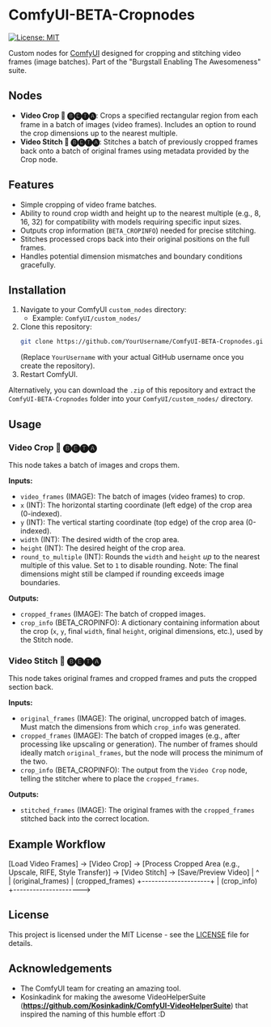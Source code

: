 # ComfyUI-BETA-Cropnodes

[![License: MIT](https://img.shields.io/badge/License-MIT-yellow.svg)](https://opensource.org/licenses/MIT)

Custom nodes for [ComfyUI](https://github.com/comfyanonymous/ComfyUI) designed for cropping and stitching video frames (image batches). Part of the "Burgstall Enabling The Awesomeness" suite.

## Nodes

*   **Video Crop 📼 🅑🅔🅣🅐**: Crops a specified rectangular region from each frame in a batch of images (video frames). Includes an option to round the crop dimensions up to the nearest multiple.
*   **Video Stitch 📼 🅑🅔🅣🅐**: Stitches a batch of previously cropped frames back onto a batch of original frames using metadata provided by the Crop node.

## Features

*   Simple cropping of video frame batches.
*   Ability to round crop width and height up to the nearest multiple (e.g., 8, 16, 32) for compatibility with models requiring specific input sizes.
*   Outputs crop information (`BETA_CROPINFO`) needed for precise stitching.
*   Stitches processed crops back into their original positions on the full frames.
*   Handles potential dimension mismatches and boundary conditions gracefully.

## Installation

1.  Navigate to your ComfyUI `custom_nodes` directory:
    *   Example: `ComfyUI/custom_nodes/`
2.  Clone this repository:
    ```bash
    git clone https://github.com/YourUsername/ComfyUI-BETA-Cropnodes.git
    ```
    (Replace `YourUsername` with your actual GitHub username once you create the repository).
3.  Restart ComfyUI.

Alternatively, you can download the `.zip` of this repository and extract the `ComfyUI-BETA-Cropnodes` folder into your `ComfyUI/custom_nodes/` directory.

## Usage

### Video Crop 📼 🅑🅔🅣🅐

This node takes a batch of images and crops them.

**Inputs:**

*   `video_frames` (IMAGE): The batch of images (video frames) to crop.
*   `x` (INT): The horizontal starting coordinate (left edge) of the crop area (0-indexed).
*   `y` (INT): The vertical starting coordinate (top edge) of the crop area (0-indexed).
*   `width` (INT): The desired width of the crop area.
*   `height` (INT): The desired height of the crop area.
*   `round_to_multiple` (INT): Rounds the `width` and `height` *up* to the nearest multiple of this value. Set to `1` to disable rounding. Note: The final dimensions might still be clamped if rounding exceeds image boundaries.

**Outputs:**

*   `cropped_frames` (IMAGE): The batch of cropped images.
*   `crop_info` (BETA_CROPINFO): A dictionary containing information about the crop (`x`, `y`, final `width`, final `height`, original dimensions, etc.), used by the Stitch node.

### Video Stitch 📼 🅑🅔🅣🅐

This node takes original frames and cropped frames and puts the cropped section back.

**Inputs:**

*   `original_frames` (IMAGE): The original, uncropped batch of images. Must match the dimensions from which `crop_info` was generated.
*   `cropped_frames` (IMAGE): The batch of cropped images (e.g., after processing like upscaling or generation). The number of frames should ideally match `original_frames`, but the node will process the minimum of the two.
*   `crop_info` (BETA_CROPINFO): The output from the `Video Crop` node, telling the stitcher where to place the `cropped_frames`.

**Outputs:**

*   `stitched_frames` (IMAGE): The original frames with the `cropped_frames` stitched back into the correct location.

## Example Workflow

[Load Video Frames] -> [Video Crop] -> [Process Cropped Area (e.g., Upscale, RIFE, Style Transfer)] -> [Video Stitch] -> [Save/Preview Video]
| ^
| (original_frames) | (cropped_frames)
+---------------------+
| (crop_info)
+--------------------->

      
## License

This project is licensed under the MIT License - see the [LICENSE](LICENSE) file for details.

## Acknowledgements

*   The ComfyUI team for creating an amazing tool.
*   Kosinkadink for making the awesome VideoHelperSuite (**https://github.com/Kosinkadink/ComfyUI-VideoHelperSuite**) that inspired the naming of this humble effort :D

    
